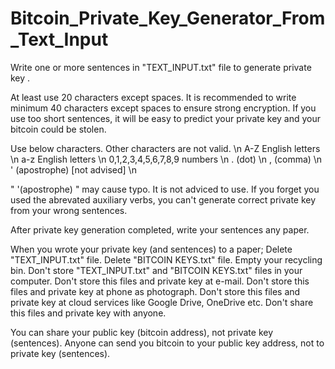 # Bitcoin_Private_Key_Generator_From_Text_Input



Write one or more sentences in "TEXT_INPUT.txt" file to generate private key .


At least use 20 characters except spaces.
It is recommended to write minimum 40 characters except spaces to ensure strong encryption.
If you use too short sentences, it will be easy to predict your private key and your bitcoin could be stolen.


Use below characters. Other characters are not valid. \n
A-Z English letters \n
a-z English letters \n
0,1,2,3,4,5,6,7,8,9 numbers \n
. (dot) \n
, (comma) \n
' (apostrophe) [not advised] \n


" '(apostrophe) " may cause typo. It is not adviced to use.
If you forget you used the abrevated auxiliary verbs, you can't generate correct private key from your wrong sentences.


After private key generation completed, write your sentences any paper.

When you wrote your private key (and sentences) to a paper;
Delete "TEXT_INPUT.txt" file.
Delete "BITCOIN KEYS.txt" file.
Empty your recycling bin.
Don't store "TEXT_INPUT.txt" and "BITCOIN KEYS.txt" files in your computer.
Don't store this files and private key at e-mail.
Don't store this files and private key at phone as photograph.
Don't store this files and private key at cloud services like Google Drive, OneDrive etc.
Don't share this files and private key with anyone.

You can share your public key (bitcoin address), not private key (sentences).
Anyone can send you bitcoin to your public key address, not to private key (sentences).



